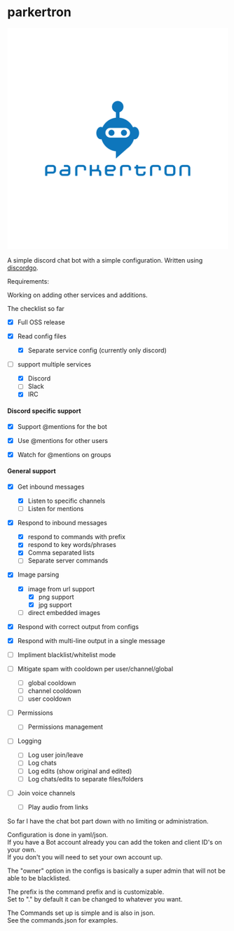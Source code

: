 
# parkertron

![Parkertron Logo](images/parkertron_logo.png)

A simple discord chat bot with a simple configuration. Written using [discordgo](https://github.com/bwmarrin/discordgo).

Requirements:


Working on adding other services and additions.

The checklist so far

- [x] Full OSS release

- [x] Read config files
  - [x] Separate service config (currently only discord)

- [ ] support multiple services
  - [x] Discord
  - [ ] Slack
  - [x] IRC

#### Discord specific support
  - [x] Support @mentions for the bot
  - [x] Use @mentions for other users
  - [x] Watch for @mentions on groups


#### General support
- [x] Get inbound messages
  - [x] Listen to specific channels
  - [ ] Listen for mentions

- [x] Respond to inbound messages
  - [x] respond to commands with prefix
  - [x] respond to key words/phrases
  - [x] Comma separated lists
  - [ ] Separate server commands

- [x] Image parsing
  - [x] image from url support
    - [x] png support
    - [x] jpg support
  - [ ] direct embedded images

- [x] Respond with correct output from configs

- [x] Respond with multi-line output in a single message

- [ ] Impliment blacklist/whitelist mode

- [ ] Mitigate spam with cooldown per user/channel/global
  - [ ] global cooldown
  - [ ] channel cooldown
  - [ ] user cooldown

- [ ] Permissions
  - [ ] Permissions management

- [ ] Logging
  - [ ] Log user join/leave 
  - [ ] Log chats
  - [ ] Log edits (show original and edited)
  - [ ] Log chats/edits to separate files/folders
  
- [ ] Join voice channels
  - [ ] Play audio from links


So far I have the chat bot part down with no limiting or administration.

Configuration is done in yaml/json.  
If you have a Bot account already you can add the token and client ID's on your own.  
If you don't you will need to set your own account up.

The "owner" option in the configs is basically a super admin that will not be able to be blacklisted.

The prefix is the command prefix and is customizable.  
Set to "." by default it can be changed to whatever you want.


The Commands set up is simple and is also in json.  
See the commands.json for examples.  
